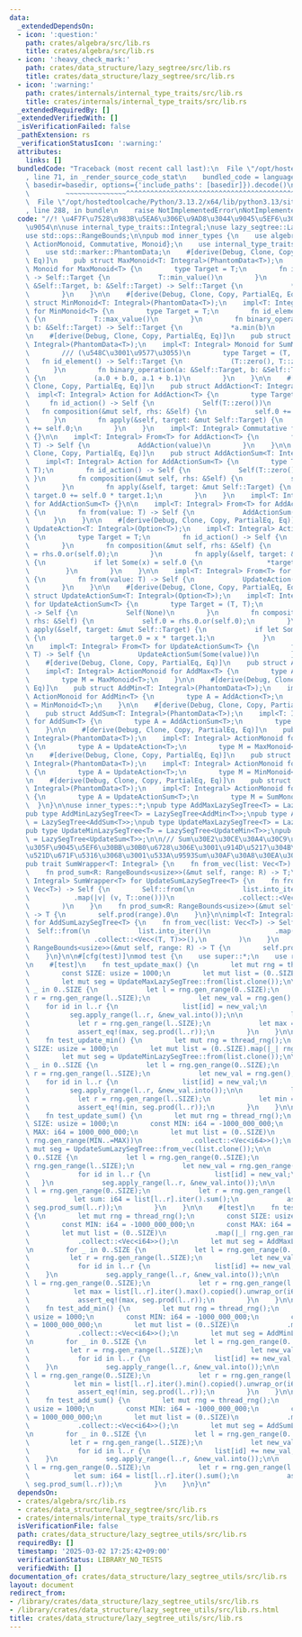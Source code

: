 ```yaml
---
data:
  _extendedDependsOn:
  - icon: ':question:'
    path: crates/algebra/src/lib.rs
    title: crates/algebra/src/lib.rs
  - icon: ':heavy_check_mark:'
    path: crates/data_structure/lazy_segtree/src/lib.rs
    title: crates/data_structure/lazy_segtree/src/lib.rs
  - icon: ':warning:'
    path: crates/internals/internal_type_traits/src/lib.rs
    title: crates/internals/internal_type_traits/src/lib.rs
  _extendedRequiredBy: []
  _extendedVerifiedWith: []
  _isVerificationFailed: false
  _pathExtension: rs
  _verificationStatusIcon: ':warning:'
  attributes:
    links: []
  bundledCode: "Traceback (most recent call last):\n  File \"/opt/hostedtoolcache/Python/3.13.2/x64/lib/python3.13/site-packages/onlinejudge_verify/documentation/build.py\"\
    , line 71, in _render_source_code_stat\n    bundled_code = language.bundle(stat.path,\
    \ basedir=basedir, options={'include_paths': [basedir]}).decode()\n          \
    \         ~~~~~~~~~~~~~~~^^^^^^^^^^^^^^^^^^^^^^^^^^^^^^^^^^^^^^^^^^^^^^^^^^^^^^^^^^^^^^^^^^\n\
    \  File \"/opt/hostedtoolcache/Python/3.13.2/x64/lib/python3.13/site-packages/onlinejudge_verify/languages/rust.py\"\
    , line 288, in bundle\n    raise NotImplementedError\nNotImplementedError\n"
  code: "//! \u4F7F\u7528\u983B\u5EA6\u306E\u9AD8\u3044\u9045\u5EF6\u30BB\u30B0\u6728\
    \u9054\n\nuse internal_type_traits::Integral;\nuse lazy_segtree::LazySegTree;\n\
    use std::ops::RangeBounds;\n\npub mod inner_types {\n    use algebra::{Action,\
    \ ActionMonoid, Commutative, Monoid};\n    use internal_type_traits::Integral;\n\
    \    use std::marker::PhantomData;\n    #[derive(Debug, Clone, Copy, PartialEq,\
    \ Eq)]\n    pub struct MaxMonoid<T: Integral>(PhantomData<T>);\n    impl<T: Integral>\
    \ Monoid for MaxMonoid<T> {\n        type Target = T;\n        fn id_element()\
    \ -> Self::Target {\n            T::min_value()\n        }\n        fn binary_operation(a:\
    \ &Self::Target, b: &Self::Target) -> Self::Target {\n            *a.max(b)\n\
    \        }\n    }\n\n    #[derive(Debug, Clone, Copy, PartialEq, Eq)]\n    pub\
    \ struct MinMonoid<T: Integral>(PhantomData<T>);\n    impl<T: Integral> Monoid\
    \ for MinMonoid<T> {\n        type Target = T;\n        fn id_element() -> Self::Target\
    \ {\n            T::max_value()\n        }\n        fn binary_operation(a: &Self::Target,\
    \ b: &Self::Target) -> Self::Target {\n            *a.min(b)\n        }\n    }\n\
    \n    #[derive(Debug, Clone, Copy, PartialEq, Eq)]\n    pub struct SumMonoid<T:\
    \ Integral>(PhantomData<T>);\n    impl<T: Integral> Monoid for SumMonoid<T> {\n\
    \        /// (\u548C\u3001\u9577\u3055)\n        type Target = (T, T);\n     \
    \   fn id_element() -> Self::Target {\n            (T::zero(), T::zero())\n  \
    \      }\n        fn binary_operation(a: &Self::Target, b: &Self::Target) -> Self::Target\
    \ {\n            (a.0 + b.0, a.1 + b.1)\n        }\n    }\n\n    #[derive(Debug,\
    \ Clone, Copy, PartialEq, Eq)]\n    pub struct AddAction<T: Integral>(T);\n  \
    \  impl<T: Integral> Action for AddAction<T> {\n        type Target = T;\n   \
    \     fn id_action() -> Self {\n            Self(T::zero())\n        }\n     \
    \   fn composition(&mut self, rhs: &Self) {\n            self.0 += rhs.0;\n  \
    \      }\n        fn apply(&self, target: &mut Self::Target) {\n            *target\
    \ += self.0;\n        }\n    }\n    impl<T: Integral> Commutative for AddAction<T>\
    \ {}\n\n    impl<T: Integral> From<T> for AddAction<T> {\n        fn from(value:\
    \ T) -> Self {\n            AddAction(value)\n        }\n    }\n\n    #[derive(Debug,\
    \ Clone, Copy, PartialEq, Eq)]\n    pub struct AddActionSum<T: Integral>(T);\n\
    \    impl<T: Integral> Action for AddActionSum<T> {\n        type Target = (T,\
    \ T);\n        fn id_action() -> Self {\n            Self(T::zero())\n       \
    \ }\n        fn composition(&mut self, rhs: &Self) {\n            self.0 += rhs.0;\n\
    \        }\n        fn apply(&self, target: &mut Self::Target) {\n           \
    \ target.0 += self.0 * target.1;\n        }\n    }\n    impl<T: Integral> Commutative\
    \ for AddActionSum<T> {}\n\n    impl<T: Integral> From<T> for AddActionSum<T>\
    \ {\n        fn from(value: T) -> Self {\n            AddActionSum(value)\n  \
    \      }\n    }\n\n    #[derive(Debug, Clone, Copy, PartialEq, Eq)]\n    pub struct\
    \ UpdateAction<T: Integral>(Option<T>);\n    impl<T: Integral> Action for UpdateAction<T>\
    \ {\n        type Target = T;\n        fn id_action() -> Self {\n            Self(None)\n\
    \        }\n        fn composition(&mut self, rhs: &Self) {\n            self.0\
    \ = rhs.0.or(self.0);\n        }\n        fn apply(&self, target: &mut Self::Target)\
    \ {\n            if let Some(x) = self.0 {\n                *target = x;\n   \
    \         }\n        }\n    }\n\n    impl<T: Integral> From<T> for UpdateAction<T>\
    \ {\n        fn from(value: T) -> Self {\n            UpdateAction(Some(value))\n\
    \        }\n    }\n\n    #[derive(Debug, Clone, Copy, PartialEq, Eq)]\n    pub\
    \ struct UpdateActionSum<T: Integral>(Option<T>);\n    impl<T: Integral> Action\
    \ for UpdateActionSum<T> {\n        type Target = (T, T);\n        fn id_action()\
    \ -> Self {\n            Self(None)\n        }\n        fn composition(&mut self,\
    \ rhs: &Self) {\n            self.0 = rhs.0.or(self.0);\n        }\n        fn\
    \ apply(&self, target: &mut Self::Target) {\n            if let Some(x) = self.0\
    \ {\n                target.0 = x * target.1;\n            }\n        }\n    }\n\
    \n    impl<T: Integral> From<T> for UpdateActionSum<T> {\n        fn from(value:\
    \ T) -> Self {\n            UpdateActionSum(Some(value))\n        }\n    }\n\n\
    \    #[derive(Debug, Clone, Copy, PartialEq, Eq)]\n    pub struct AddMax<T: Integral>(PhantomData<T>);\n\
    \    impl<T: Integral> ActionMonoid for AddMax<T> {\n        type A = AddAction<T>;\n\
    \        type M = MaxMonoid<T>;\n    }\n\n    #[derive(Debug, Clone, Copy, PartialEq,\
    \ Eq)]\n    pub struct AddMin<T: Integral>(PhantomData<T>);\n    impl<T: Integral>\
    \ ActionMonoid for AddMin<T> {\n        type A = AddAction<T>;\n        type M\
    \ = MinMonoid<T>;\n    }\n\n    #[derive(Debug, Clone, Copy, PartialEq, Eq)]\n\
    \    pub struct AddSum<T: Integral>(PhantomData<T>);\n    impl<T: Integral> ActionMonoid\
    \ for AddSum<T> {\n        type A = AddActionSum<T>;\n        type M = SumMonoid<T>;\n\
    \    }\n\n    #[derive(Debug, Clone, Copy, PartialEq, Eq)]\n    pub struct UpdateMax<T:\
    \ Integral>(PhantomData<T>);\n    impl<T: Integral> ActionMonoid for UpdateMax<T>\
    \ {\n        type A = UpdateAction<T>;\n        type M = MaxMonoid<T>;\n    }\n\
    \n    #[derive(Debug, Clone, Copy, PartialEq, Eq)]\n    pub struct UpdateMin<T:\
    \ Integral>(PhantomData<T>);\n    impl<T: Integral> ActionMonoid for UpdateMin<T>\
    \ {\n        type A = UpdateAction<T>;\n        type M = MinMonoid<T>;\n    }\n\
    \n    #[derive(Debug, Clone, Copy, PartialEq, Eq)]\n    pub struct UpdateSum<T:\
    \ Integral>(PhantomData<T>);\n    impl<T: Integral> ActionMonoid for UpdateSum<T>\
    \ {\n        type A = UpdateActionSum<T>;\n        type M = SumMonoid<T>;\n  \
    \  }\n}\n\nuse inner_types::*;\npub type AddMaxLazySegTree<T> = LazySegTree<AddMax<T>>;\n\
    pub type AddMinLazySegTree<T> = LazySegTree<AddMin<T>>;\npub type AddSumLazySegTree<T>\
    \ = LazySegTree<AddSum<T>>;\npub type UpdateMaxLazySegTree<T> = LazySegTree<UpdateMax<T>>;\n\
    pub type UpdateMinLazySegTree<T> = LazySegTree<UpdateMin<T>>;\npub type UpdateSumLazySegTree<T>\
    \ = LazySegTree<UpdateSum<T>>;\n\n/// Sum\u30E2\u30CE\u30A4\u30C9\u3092\u8F09\u305B\
    \u305F\u9045\u5EF6\u30BB\u30B0\u6728\u306E\u3001\u914D\u5217\u304B\u3089\u306E\
    \u521D\u671F\u5316\u3068\u3001\u533A\u9593Sum\u30AF\u30A8\u30EA\u306EWrapper\n\
    pub trait SumWrapper<T: Integral> {\n    fn from_vec(list: Vec<T>) -> Self;\n\
    \    fn prod_sum<R: RangeBounds<usize>>(&mut self, range: R) -> T;\n}\n\nimpl<T:\
    \ Integral> SumWrapper<T> for UpdateSumLazySegTree<T> {\n    fn from_vec(list:\
    \ Vec<T>) -> Self {\n        Self::from(\n            list.into_iter()\n     \
    \           .map(|v| (v, T::one()))\n                .collect::<Vec<(T, T)>>(),\n\
    \        )\n    }\n    fn prod_sum<R: RangeBounds<usize>>(&mut self, range: R)\
    \ -> T {\n        self.prod(range).0\n    }\n}\n\nimpl<T: Integral> SumWrapper<T>\
    \ for AddSumLazySegTree<T> {\n    fn from_vec(list: Vec<T>) -> Self {\n      \
    \  Self::from(\n            list.into_iter()\n                .map(|v| (v, T::one()))\n\
    \                .collect::<Vec<(T, T)>>(),\n        )\n    }\n    fn prod_sum<R:\
    \ RangeBounds<usize>>(&mut self, range: R) -> T {\n        self.prod(range).0\n\
    \    }\n}\n\n#[cfg(test)]\nmod test {\n    use super::*;\n    use rand::prelude::*;\n\
    \n    #[test]\n    fn test_update_max() {\n        let mut rng = thread_rng();\n\
    \        const SIZE: usize = 1000;\n        let mut list = (0..SIZE).map(|_| rng.gen()).collect::<Vec<i64>>();\n\
    \        let mut seg = UpdateMaxLazySegTree::from(list.clone());\n\n        for\
    \ _ in 0..SIZE {\n            let l = rng.gen_range(0..SIZE);\n            let\
    \ r = rng.gen_range(l..SIZE);\n            let new_val = rng.gen();\n        \
    \    for id in l..r {\n                list[id] = new_val;\n            }\n  \
    \          seg.apply_range(l..r, &new_val.into());\n\n            let l = rng.gen_range(0..SIZE);\n\
    \            let r = rng.gen_range(l..SIZE);\n            let max = list[l..r].iter().max().copied().unwrap_or(i64::MIN);\n\
    \            assert_eq!(max, seg.prod(l..r));\n        }\n    }\n\n    #[test]\n\
    \    fn test_update_min() {\n        let mut rng = thread_rng();\n        const\
    \ SIZE: usize = 1000;\n        let mut list = (0..SIZE).map(|_| rng.gen()).collect::<Vec<i64>>();\n\
    \        let mut seg = UpdateMinLazySegTree::from(list.clone());\n\n        for\
    \ _ in 0..SIZE {\n            let l = rng.gen_range(0..SIZE);\n            let\
    \ r = rng.gen_range(l..SIZE);\n            let new_val = rng.gen();\n        \
    \    for id in l..r {\n                list[id] = new_val;\n            }\n  \
    \          seg.apply_range(l..r, &new_val.into());\n\n            let l = rng.gen_range(0..SIZE);\n\
    \            let r = rng.gen_range(l..SIZE);\n            let min = list[l..r].iter().min().copied().unwrap_or(i64::MAX);\n\
    \            assert_eq!(min, seg.prod(l..r));\n        }\n    }\n\n    #[test]\n\
    \    fn test_update_sum() {\n        let mut rng = thread_rng();\n        const\
    \ SIZE: usize = 1000;\n        const MIN: i64 = -1000_000_000;\n        const\
    \ MAX: i64 = 1000_000_000;\n        let mut list = (0..SIZE)\n            .map(|_|\
    \ rng.gen_range(MIN..=MAX))\n            .collect::<Vec<i64>>();\n        let\
    \ mut seg = UpdateSumLazySegTree::from_vec(list.clone());\n\n        for _ in\
    \ 0..SIZE {\n            let l = rng.gen_range(0..SIZE);\n            let r =\
    \ rng.gen_range(l..SIZE);\n            let new_val = rng.gen_range(MIN..=MAX);\n\
    \            for id in l..r {\n                list[id] = new_val;\n         \
    \   }\n            seg.apply_range(l..r, &new_val.into());\n\n            let\
    \ l = rng.gen_range(0..SIZE);\n            let r = rng.gen_range(l..SIZE);\n \
    \           let sum: i64 = list[l..r].iter().sum();\n            assert_eq!(sum,\
    \ seg.prod_sum(l..r));\n        }\n    }\n\n    #[test]\n    fn test_add_max()\
    \ {\n        let mut rng = thread_rng();\n        const SIZE: usize = 1000;\n\
    \        const MIN: i64 = -1000_000_000;\n        const MAX: i64 = 1000_000_000;\n\
    \        let mut list = (0..SIZE)\n            .map(|_| rng.gen_range(MIN..=MAX))\n\
    \            .collect::<Vec<i64>>();\n        let mut seg = AddMaxLazySegTree::from(list.clone());\n\
    \n        for _ in 0..SIZE {\n            let l = rng.gen_range(0..SIZE);\n  \
    \          let r = rng.gen_range(l..SIZE);\n            let new_val = rng.gen_range(MIN..=MAX);\n\
    \            for id in l..r {\n                list[id] += new_val;\n        \
    \    }\n            seg.apply_range(l..r, &new_val.into());\n\n            let\
    \ l = rng.gen_range(0..SIZE);\n            let r = rng.gen_range(l..SIZE);\n \
    \           let max = list[l..r].iter().max().copied().unwrap_or(i64::MIN);\n\
    \            assert_eq!(max, seg.prod(l..r));\n        }\n    }\n\n    #[test]\n\
    \    fn test_add_min() {\n        let mut rng = thread_rng();\n        const SIZE:\
    \ usize = 1000;\n        const MIN: i64 = -1000_000_000;\n        const MAX: i64\
    \ = 1000_000_000;\n        let mut list = (0..SIZE)\n            .map(|_| rng.gen_range(MIN..=MAX))\n\
    \            .collect::<Vec<i64>>();\n        let mut seg = AddMinLazySegTree::from(list.clone());\n\
    \n        for _ in 0..SIZE {\n            let l = rng.gen_range(0..SIZE);\n  \
    \          let r = rng.gen_range(l..SIZE);\n            let new_val = rng.gen_range(MIN..=MAX);\n\
    \            for id in l..r {\n                list[id] += new_val;\n        \
    \    }\n            seg.apply_range(l..r, &new_val.into());\n\n            let\
    \ l = rng.gen_range(0..SIZE);\n            let r = rng.gen_range(l..SIZE);\n \
    \           let min = list[l..r].iter().min().copied().unwrap_or(i64::MAX);\n\
    \            assert_eq!(min, seg.prod(l..r));\n        }\n    }\n\n    #[test]\n\
    \    fn test_add_sum() {\n        let mut rng = thread_rng();\n        const SIZE:\
    \ usize = 1000;\n        const MIN: i64 = -1000_000_000;\n        const MAX: i64\
    \ = 1000_000_000;\n        let mut list = (0..SIZE)\n            .map(|_| rng.gen_range(MIN..=MAX))\n\
    \            .collect::<Vec<i64>>();\n        let mut seg = AddSumLazySegTree::from_vec(list.clone());\n\
    \n        for _ in 0..SIZE {\n            let l = rng.gen_range(0..SIZE);\n  \
    \          let r = rng.gen_range(l..SIZE);\n            let new_val = rng.gen_range(MIN..=MAX);\n\
    \            for id in l..r {\n                list[id] += new_val;\n        \
    \    }\n            seg.apply_range(l..r, &new_val.into());\n\n            let\
    \ l = rng.gen_range(0..SIZE);\n            let r = rng.gen_range(l..SIZE);\n \
    \           let sum: i64 = list[l..r].iter().sum();\n            assert_eq!(sum,\
    \ seg.prod_sum(l..r));\n        }\n    }\n}\n"
  dependsOn:
  - crates/algebra/src/lib.rs
  - crates/data_structure/lazy_segtree/src/lib.rs
  - crates/internals/internal_type_traits/src/lib.rs
  isVerificationFile: false
  path: crates/data_structure/lazy_segtree_utils/src/lib.rs
  requiredBy: []
  timestamp: '2025-03-02 17:25:42+09:00'
  verificationStatus: LIBRARY_NO_TESTS
  verifiedWith: []
documentation_of: crates/data_structure/lazy_segtree_utils/src/lib.rs
layout: document
redirect_from:
- /library/crates/data_structure/lazy_segtree_utils/src/lib.rs
- /library/crates/data_structure/lazy_segtree_utils/src/lib.rs.html
title: crates/data_structure/lazy_segtree_utils/src/lib.rs
---
```

